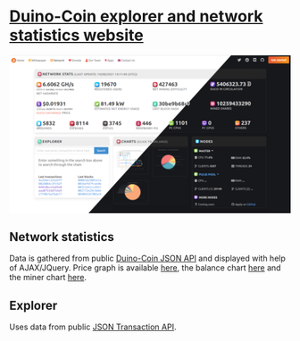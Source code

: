 # [Duino-Coin explorer and network statistics website](https://revoxhere.github.io/duco-statistics/statistics)
<img align="center" src="assets/image.png">

## Network statistics
Data is gathered from public [Duino-Coin JSON API](https://raw.githubusercontent.com/revoxhere/duco-statistics/master/api.json) and displayed with help of AJAX/JQuery. Price graph is available [here](https://server.duinocoin.com/prices.png), the balance chart [here](https://server.duinocoin.com/balancechart.png) and the miner chart [here](https://server.duinocoin.com/minerchart.png).

## Explorer
Uses data from public [JSON Transaction API](https://server.duinocoin.com/transactions.json).
